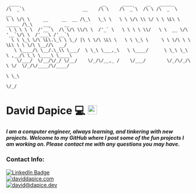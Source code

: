 ```
 ____                               __      ____     __   ______                               
/\  _`\                      __    /\ \    /\  _`\  /\ \ /\  _  \          __                  
\ \ \/\ \     __     __  __ /\_\   \_\ \   \ \ \/\ \\ \/ \ \ \L\ \  _____ /\_\    ___     __   
 \ \ \ \ \  /'__`\  /\ \/\ \\/\ \  /'_` \   \ \ \ \ \\/   \ \  __ \/\ '__`\/\ \  /'___\ /'__`\ 
  \ \ \_\ \/\ \L\.\_\ \ \_/ |\ \ \/\ \L\ \   \ \ \_\ \     \ \ \/\ \ \ \L\ \ \ \/\ \__//\  __/ 
   \ \____/\ \__/.\_\\ \___/  \ \_\ \___,_\   \ \____/      \ \_\ \_\ \ ,__/\ \_\ \____\ \____\
    \/___/  \/__/\/_/ \/__/    \/_/\/__,_ /    \/___/        \/_/\/_/\ \ \/  \/_/\/____/\/____/
                                                                      \ \_\                    
                                                                       \/_/                    
```

<!--
**scrimmie/scrimmie** is a ✨ _special_ ✨ repository because its `README.md` (this file) appears on your GitHub profile.

Here are some ideas to get you started:

- 🔭 I’m currently working on ...
- 🌱 I’m currently learning ...
- 👯 I’m looking to collaborate on ...
- 🤔 I’m looking for help with ...
- 💬 Ask me about ...
- 📫 How to reach me: ...
- 😄 Pronouns: ...
- ⚡ Fun fact: ...
-->
# David Dapice :computer: <a href="https://www.gautamkrishnar.com/"><img src="https://media.giphy.com/media/hvRJCLFzcasrR4ia7z/giphy.gif" width="25px"></a>

##### I am a computer engineer, always learning, and tinkering with new projects. Welcome to my GitHub where I post some of the fun projects I am working on. Please contact me with any questions you may have.

### Contact Info:
[![LinkedIn Badge](https://img.shields.io/badge/LinkedIn-Profile-informational?style=flat&logo=linkedin&logoColor=white&color=0D76A8)](https://www.linkedin.com/in/david-dapice)  
[![daviddapice.com](https://img.shields.io/badge/Website-daviddapice.com-blue)](https://www.daviddapice.com/)  
[![david@dapice.dev](https://img.shields.io/badge/Email-david%40dapice.dev-blue)](mailto:david@dapice.dev)
